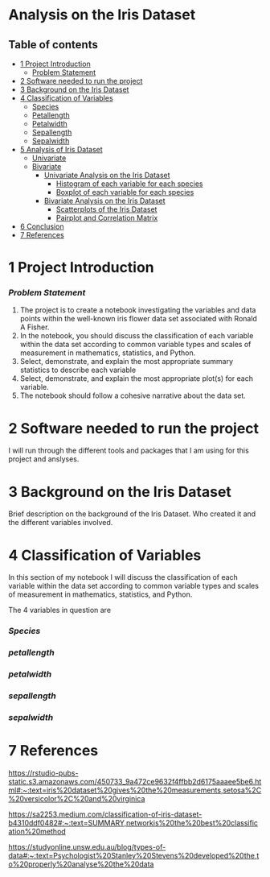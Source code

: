 # Analysis on the Iris Dataset

## Table of contents
* [1 Project Introduction](#1-project-introduction)
    * [Problem Statement](#problem-statement)
* [2 Software needed to run the project](#2-software-needed-to-run-the-project)	
* [3 Background on   the Iris Dataset](#3-background-on-the-iris-dataset)	
* [4 Classification of Variables](#4-classification-of-variables)
    * [Species](#species)
    * [Petallength](#petallength)
    * [Petalwidth](#petalwidth)
    * [Sepallength](#sepallength)
    * [Sepalwidth](#sepalwidth)
* [5 Analysis of Iris Dataset](#5-analysis-of-iris-dataset)    
    * [Univariate](#univariate)
    * [Bivariate](#bivariate)
        * [Univariate Analysis on the Iris Dataset](#univariate-analysis-on-the-iris-dataset) 
            * [Histogram of each variable for each species](#histogram-of-each-variable-for-each-species)
            * [Boxplot of each variable for each species](#boxplot-of-each-variable-for-each-species) 
        * [Bivariate Analysis on the Iris Dataset](#bivariate-analysis-on-the-iris-dataset)    
             * [Scatterplots of the Iris Dataset](#scatterplots-of-the-iris-dataset)
             * [Pairplot and Correlation Matrix](#pairplot-and-correlation-matrix)
* [6 Conclusion](#6-conclusion)             
* [7 References](#7-references)   


1 Project Introduction 
======
### ***Problem Statement***


1. The project is to create a notebook investigating the variables and data points within the well-known iris flower data set associated with Ronald A Fisher. 
2. In the notebook, you should discuss the classification of each variable within the data set according to common  variable types and scales of measurement in mathematics, statistics, and Python. 
3. Select, demonstrate, and explain the most appropriate summary statistics to describe each variable 
4. Select, demonstrate, and explain the most appropriate plot(s) for each variable.
5. The notebook should follow a cohesive narrative about the data set.


2 Software needed to run the project 
======
I will run through the different tools and packages that I am using for this project and anslyses.


3 Background on the Iris Dataset 
======

Brief description on the background of the Iris Dataset. Who created it and the different variables involved.

4 Classification of Variables
======
In this section of my notebook I will discuss the classification of each variable within the data set according to common variable types and scales of measurement in mathematics, statistics, and Python. 

The 4 variables in question are 

### ***Species***

### ***petallength***

### ***petalwidth***

### ***sepallength***

### ***sepalwidth***

7 References
======

https://rstudio-pubs-static.s3.amazonaws.com/450733_9a472ce9632f4ffbb2d6175aaaee5be6.html#:~:text=iris%20dataset%20gives%20the%20measurements,setosa%2C%20versicolor%2C%20and%20virginica

https://sa2253.medium.com/classification-of-iris-dataset-b4310ddf0482#:~:text=SUMMARY,networkis%20the%20best%20classification%20method

https://studyonline.unsw.edu.au/blog/types-of-data#:~:text=Psychologist%20Stanley%20Stevens%20developed%20the,to%20properly%20analyse%20the%20data